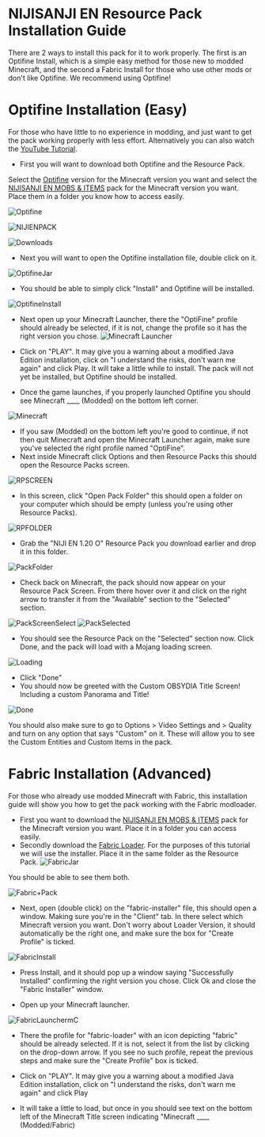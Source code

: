 # NIJISANJI EN Resource Pack Installation Guide

There are 2 ways to install this pack for it to work properly. The first is an Optifine Install, which is a simple easy method for those new to modded Minecraft, and the second a Fabric Install for those who use other mods or don't like Optifine. We recommend using Optifine!

# Optifine Installation (Easy)

For those who have little to no experience in modding, and just want to get the pack working properly with less effort. Alternatively you can also watch the [YouTube Tutorial](https://youtu.be/dTARzDoH3G4).

- First you will want to download both Optifine and the Resource Pack. 

Select the [Optifine](https://optifine.net/downloads) version for the Minecraft version you want and select the [NIJISANJI EN MOBS & ITEMS](https://modrinth.com/resourcepack/project-nijisanji-en-osrp/version/sD3QuNkx) pack for the Minecraft version you want. Place them in a folder you know how to access easily.

![Optifine](https://cdn.discordapp.com/attachments/1122734119256854602/1131311130380349480/image.png)

![NIJIENPACK](https://cdn.discordapp.com/attachments/1122734119256854602/1131310341406597261/image.png)

![Downloads](https://cdn.discordapp.com/attachments/1131312669773795428/1131319645887025162/image.png) 

- Next you will want to open the Optifine installation file, double click on it.

![OptifineJar](https://cdn.discordapp.com/attachments/1131312669773795428/1131312685519220747/image.png)

- You should be able to simply click "Install" and Optifine will be installed.

![OptifineInstall](https://cdn.discordapp.com/attachments/1131312669773795428/1131313029322117190/image.png)

- Next open up your Minecraft Launcher, there the "OptiFine" profile should already be selected, if it is not, change the profile so it has the right version you chose.
![Minecraft Launcher](https://cdn.discordapp.com/attachments/1131312669773795428/1131314604077756517/image.png)

- Click on "PLAY". It may give you a warning about a modified Java Edition installation, click on "I understand the risks, don't warn me again" and click Play. It will take a little while to install. The pack will not yet be installed, but Optifine should be installed.
- Once the game launches, if you properly launched Optifine you should see Minecraft ____ (Modded) on the bottom left corner.

![Minecraft](https://cdn.discordapp.com/attachments/1131312669773795428/1131317416085962782/2023-07-19_15.09.27.png)

- If you saw (Modded) on the bottom left you're good to continue, if not then quit Minecraft and open the Minecraft Launcher again, make sure you've selected the right profile named "OptiFine".
- Next inside Minecraft click Options and then Resource Packs this should open the Resource Packs screen.

![RPSCREEN](https://cdn.discordapp.com/attachments/1131312669773795428/1131318353940709538/2023-07-19_15.15.04.png)

- In this screen, click "Open Pack Folder" this should open a folder on your computer which should be empty (unless you're using other Resource Packs).

![RPFOLDER](https://cdn.discordapp.com/attachments/1131312669773795428/1131318786977443870/image.png)

- Grab the "NIJI EN 1.20 O" Resource Pack you download earlier and drop it in this folder.

![PackFolder](https://cdn.discordapp.com/attachments/1131312669773795428/1131319974598807683/image.png)

- Check back on Minecraft, the pack should now appear on your Resource Pack Screen. From there hover over it and click on the right arrow to transfer it from the "Available" section to the "Selected" section.

![PackScreenSelect](https://cdn.discordapp.com/attachments/1131312669773795428/1131320151023820813/2023-07-19_15.22.12.png)
![PackSelected](https://cdn.discordapp.com/attachments/1131312669773795428/1131320763568361613/2023-07-19_15.24.38.png)

- You should see the Resource Pack on the "Selected" section now. Click Done, and the pack will load with a Mojang loading screen.

![Loading](https://cdn.discordapp.com/attachments/1131312669773795428/1131321158390779968/2023-07-19_15.26.10.png)

- Click "Done" 
- You should now be greeted with the Custom OBSYDIA Title Screen! Including a custom Panorama and Title!

![Done](https://cdn.discordapp.com/attachments/1131312669773795428/1131325550728839219/2023-07-19_15.43.16.png)

You should also make sure to go to Options > Video Settings and > Quality and turn on any option that says "Custom" on it. These will allow you to see the Custom Entities and Custom Items in the pack.

# Fabric Installation (Advanced)

For those who already use modded Minecraft with Fabric, this installation guide will show you how to get the pack working with the Fabric modloader.
- First you want to download the [NIJISANJI EN MOBS & ITEMS](https://modrinth.com/resourcepack/project-nijisanji-en-osrp/version/sD3QuNkx) pack for the Minecraft version you want. Place it in a folder you can access easily.
- Secondly download the [Fabric Loader](https://fabricmc.net/use/installer/). For the purposes of this tutorial we will use the installer. Place it in the same folder as the Resource Pack.
![FabricJar](https://cdn.discordapp.com/attachments/1131312669773795428/1132093341840973884/image.png)

You should be able to see them both.

![Fabric+Pack](https://cdn.discordapp.com/attachments/1131312669773795428/1132094537213419630/image.png)

- Next, open (double click) on the "fabric-installer" file, this should open a window. Making sure you're in the "Client" tab. In there select which Minecraft version you want. Don't worry about Loader Version, it should automatically be the right one, and make sure the box for "Create Profile" is ticked.

![FabricInstall](https://cdn.discordapp.com/attachments/1131312669773795428/1132095735467348058/image.png)

- Press Install, and it should pop up a window saying "Successfully Installed" confirming the right version you chose. Click Ok and close the "Fabric Installer" window.

- Open up your Minecraft launcher. 

![FabricLaunchermC](https://cdn.discordapp.com/attachments/1131312669773795428/1132096679777161336/image.png)

- There the profile for "fabric-loader" with an icon depicting "fabric" should be already selected. If it is not, select it from the list by clicking on the drop-down arrow. If you see no such profile, repeat the previous steps and make sure the "Create Profile" box is ticked. 

- Click on "PLAY". It may give you a warning about a modified Java Edition installation, click on "I understand the risks, don't warn me again" and click Play

- It will take a little to load, but once in you should see text on the bottom left of the Minecraft Title screen indicating "Minecraft ____ (Modded/Fabric)
